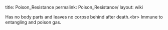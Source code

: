 title: Poison_Resistance
permalink: Poison_Resistance/
layout: wiki



Has no body parts and leaves no corpse behind after death.&lt;br&gt;
Immune to entangling and poison gas.